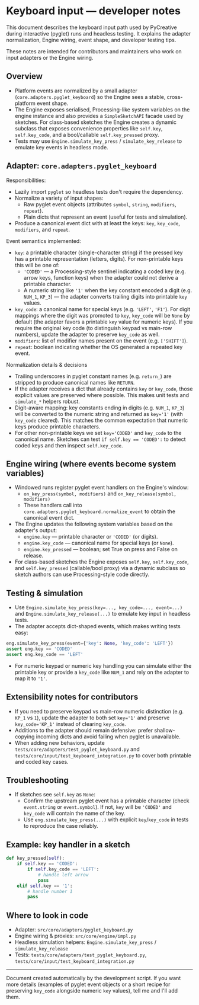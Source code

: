 # Keyboard input — developer notes

This document describes the keyboard input path used by PyCreative during
interactive (pyglet) runs and headless testing. It explains the adapter
normalization, Engine wiring, event shape, and developer testing tips.

These notes are intended for contributors and maintainers who work on
input adapters or the Engine wiring.

## Overview

- Platform events are normalized by a small adapter (`core.adapters.pyglet_keyboard`) so the
  Engine sees a stable, cross-platform event shape.
- The Engine exposes serialised, Processing-like system variables on the
  engine instance and also provides a `SimpleSketchAPI` facade used by
  sketches. For class-based sketches the Engine creates a dynamic subclass
  that exposes convenience properties like `self.key`, `self.key_code`, and
  a bool/callable `self.key_pressed` proxy.
- Tests may use `Engine.simulate_key_press` / `simulate_key_release` to
  emulate key events in headless mode.

## Adapter: `core.adapters.pyglet_keyboard`

Responsibilities:

- Lazily import `pyglet` so headless tests don't require the dependency.
- Normalize a variety of input shapes:
  - Raw pyglet event objects (attributes `symbol`, `string`, `modifiers`, `repeat`).
  - Plain dicts that represent an event (useful for tests and simulation).
- Produce a canonical event dict with at least the keys: `key`, `key_code`,
  `modifiers`, and `repeat`.

Event semantics implemented:

- `key`: a printable character (single-character string) if the pressed key
  has a printable representation (letters, digits). For non-printable keys
  this will be one of:
  - `'CODED'` — a Processing-style sentinel indicating a coded key (e.g.
    arrow keys, function keys) when the adapter could not derive a printable
    character.
  - A numeric string like `'1'` when the key constant encoded a digit
    (e.g. `NUM_1`, `KP_3`) — the adapter converts trailing digits into
    printable `key` values.
- `key_code`: a canonical name for special keys (e.g. `'LEFT'`, `'F1'`). For
  digit mappings where the digit was promoted to `key`, `key_code` will be
  `None` by default (the adapter favors a printable `key` value for numeric
  keys). If you require the original key code (to distinguish keypad vs
  main-row numbers), update the adapter to preserve `key_code` as well.
- `modifiers`: list of modifier names present on the event (e.g. `['SHIFT']`).
- `repeat`: boolean indicating whether the OS generated a repeated key
  event.

Normalization details & decisions

- Trailing underscores in pyglet constant names (e.g. `return_`) are stripped
  to produce canonical names like `RETURN`.
- If the adapter receives a dict that already contains `key` or `key_code`,
  those explicit values are preserved where possible. This makes unit tests
  and `simulate_*` helpers robust.
- Digit-aware mapping: key constants ending in digits (e.g. `NUM_1`, `KP_3`)
  will be converted to the numeric string and returned as `key='1'` (with
  `key_code` cleared). This matches the common expectation that numeric
  keys produce printable characters.
- For other non-printable keys we set `key='CODED'` and `key_code` to the
  canonical name. Sketches can test `if self.key == 'CODED':` to detect
  coded keys and then inspect `self.key_code`.

## Engine wiring (where events become system variables)

- Windowed runs register pyglet event handlers on the Engine's window:
  - `on_key_press(symbol, modifiers)` and `on_key_release(symbol, modifiers)`
  - These handlers call into `core.adapters.pyglet_keyboard.normalize_event`
    to obtain the canonical event dict.
- The Engine updates the following system variables based on the adapter's
  output:
  - `engine.key` — printable character or `'CODED'` (or digits).
  - `engine.key_code` — canonical name for special keys (or `None`).
  - `engine.key_pressed` — boolean; set True on press and False on release.
- For class-based sketches the Engine exposes `self.key`, `self.key_code`,
  and `self.key_pressed` (callable/bool proxy) via a dynamic subclass so
  sketch authors can use Processing-style code directly.

## Testing & simulation

- Use `Engine.simulate_key_press(key=..., key_code=..., event=...)` and
  `Engine.simulate_key_release(...)` to emulate key input in headless tests.
- The adapter accepts dict-shaped events, which makes writing tests easy:

```py
eng.simulate_key_press(event={'key': None, 'key_code': 'LEFT'})
assert eng.key == 'CODED'
assert eng.key_code == 'LEFT'
```

- For numeric keypad or numeric key handling you can simulate either the
  printable key or provide a `key_code` like `NUM_1` and rely on the adapter
  to map it to `'1'`.

## Extensibility notes for contributors

- If you need to preserve keypad vs main-row numeric distinction (e.g.
  `KP_1` vs `1`), update the adapter to both set `key='1'` and preserve
  `key_code='KP_1'` instead of clearing `key_code`.
- Additions to the adapter should remain defensive: prefer shallow-copying
  incoming dicts and avoid failing when pyglet is unavailable.
- When adding new behaviors, update `tests/core/adapters/test_pyglet_keyboard.py`
  and `tests/core/input/test_keyboard_integration.py` to cover both printable
  and coded key cases.

## Troubleshooting

- If sketches see `self.key` as `None`:
  - Confirm the upstream pyglet event has a printable character (check
    `event.string` or `event.symbol`). If not, `key` will be `'CODED'` and
    `key_code` will contain the name of the key.
  - Use `eng.simulate_key_press(...)` with explicit `key`/`key_code` in tests
    to reproduce the case reliably.

## Example: key handler in a sketch

```py
def key_pressed(self):
    if self.key == 'CODED':
        if self.key_code == 'LEFT':
            # handle left arrow
            pass
    elif self.key == '1':
        # handle number 1
        pass
```

## Where to look in code

- Adapter: `src/core/adapters/pyglet_keyboard.py`
- Engine wiring & proxies: `src/core/engine/impl.py`
- Headless simulation helpers: `Engine.simulate_key_press` / `simulate_key_release`
- Tests: `tests/core/adapters/test_pyglet_keyboard.py`,
  `tests/core/input/test_keyboard_integration.py`


---
Document created automatically by the development script. If you want more
details (examples of pyglet event objects or a short recipe for preserving
`key_code` alongside numeric `key` values), tell me and I'll add them.
